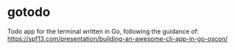 # gotodo
Todo app for the terminal written in Go, following the guidance of: https://spf13.com/presentation/building-an-awesome-cli-app-in-go-oscon/
